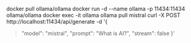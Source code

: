 docker pull ollama/ollama
docker run -d --name ollama -p 11434:11434 ollama/ollama
docker exec -it ollama ollama pull mistral
curl -X POST http://localhost:11434/api/generate -d '{
>   "model": "mistral",
>   "prompt": "What is AI?",
>   "stream": false
> }'